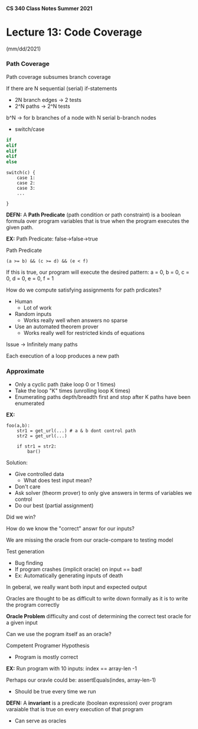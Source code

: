 #### CS 340 Class Notes Summer 2021
# Lecture 13: Code Coverage   
(mm/dd/2021)


### Path Coverage
Path coverage subsumes branch coverage

If there are N sequential (serial) if-statements
- 2N branch edges -> 2 tests
- 2^N paths -> 2^N tests

b^N -> for b branches of a node with N serial b-branch nodes
- switch/case

```python
if
elif
elif
elif
else
```

```
switch(c) {
	case 1:
	case 2:
	case 3:
	...

}
```

**DEFN:** A **Path Predicate** (path condition or path constraint) is a boolean formula over program variables that is true when the program executes the given path.

**EX:** Path Predicate: false->false->true

Path Predicate 
```
(a >= b) && (c >= d) && (e < f)
```
If this is true, our program will execute the desired pattern:
a = 0, b = 0, c = 0, d = 0, e = 0, f = 1

How do we compute satisfying assignments for path prdicates?
- Human
	- Lot of work
- Random inputs
	- Works really well when answers no sparse
- Use an automated theorem prover
	- Works really well for restricted kinds of equations

Issue -> Infinitely many paths

Each execution of a loop produces a new path


### Approximate
- Only a cyclic path (take  loop 0 or 1 times)
- Take the loop "K" times (unrolling loop K times)
- Enumerating paths depth/breadth first and stop after K paths have been enumerated

**EX:**
```
foo(a,b):
	str1 = get_url(...) # a & b dont control path
	str2 = get_url(...)

	if str1 = str2:
		bar()
```

Solution:
- Give controlled data
	- What does test input mean?
- Don't care
- Ask solver (theorm prover) to only give answers in terms of variables we control
- Do our best (partial assignment)

Did we win?

How do we know the "correct" answr for our inputs?

We are missing the oracle from our oracle-compare to testing model

Test generation
- Bug finding
- If program crashes (implicit oracle) on input == bad! 
- Ex: Automatically generating inputs of death

In geberal, we really want both input and expected output

Oracles are thought to be as difficult to write down formally as it is to write the program correctly

**Oracle Problem** difficulty and cost of determining the correct test oracle for a given input

Can we use the pogram itself as an oracle?

Competent Programer Hypothesis
- Program is mostly correct 

**EX:**
Run program with 10 inputs:
index == array-len -1

Perhaps our oravle could be:
assertEquals(indes, array-len-1)
- Should be true every time we run

**DEFN:** A **invariant** is a predicate (boolean expression) over program varaiable that is true on every execution of that program
- Can serve as oracles

